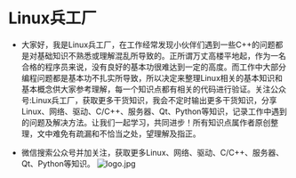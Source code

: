 # Linux兵工厂

- 大家好，我是Linux兵工厂，在工作经常发现小伙伴们遇到一些C++的问题都是对基础知识不熟悉或理解混乱所导致的。正所谓万丈高楼平地起，作为一名合格的程序员来说，没有良好的基本功很难达到一定的高度。而工作中大部分编程问题都是基本功不扎实所导致，所以决定来整理Linux相关的基本知识和基本概念供大家参考理解，每一个知识点都有相关的代码进行验证。关注公众号:Linux兵工厂，获取更多干货知识，我会不定时输出更多干货知识，分享Linux、网络、驱动、C/C++、服务器、Qt、Python等知识，记录工作中遇到的问题及解决方法。让我们一起学习，共同进步！所有知识点属作者原创整理，文中难免有疏漏和不恰当之处，望理解及指正。

- 微信搜索公众号并加关注，获取更多Linux、网络、驱动、C/C++、服务器、Qt、Python等知识。
![logo.jpg](https://github.com/linuxarsenal/LinuxBasic/blob/main/logo.jpg)
